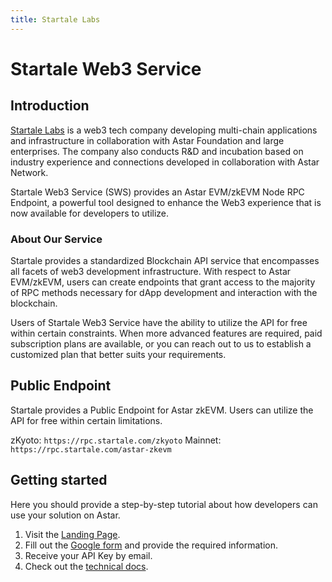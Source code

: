 ```yaml
---
title: Startale Labs
---
```


# Startale Web3 Service

## Introduction

[Startale Labs](https://sws.startale.com) is a web3 tech company developing multi-chain applications and infrastructure in collaboration with Astar Foundation and large enterprises. The company also conducts R&D and incubation based on industry experience and connections developed in collaboration with Astar Network.

Startale Web3 Service (SWS) provides an Astar EVM/zkEVM Node RPC Endpoint, a powerful tool designed to enhance the Web3 experience that is now available for developers to utilize.

### About Our Service

Startale provides a standardized Blockchain API service that encompasses all facets of web3 development infrastructure. With respect to Astar EVM/zkEVM, users can create endpoints that grant access to the majority of RPC methods necessary for dApp development and interaction with the blockchain.

Users of Startale Web3 Service have the ability to utilize the API for free within certain constraints. When more advanced features are required, paid subscription plans are available, or you can reach out to us to establish a customized plan that better suits your requirements.

## Public Endpoint

Startale provides a Public Endpoint for Astar zkEVM. Users can utilize the API for free within certain limitations.

zKyoto: `https://rpc.startale.com/zkyoto`
Mainnet: `https://rpc.startale.com/astar-zkevm`

## Getting started

Here you should provide a step-by-step tutorial about how developers can use your solution on Astar.

1. Visit the [Landing Page](https://sws.startale.com).
2. Fill out the [Google form](https://forms.gle/7bfjxj1qpEW8gFxk7) and provide the required information.
3. Receive your API Key by email.
4. Check out the [technical docs](https://docs.startale.com/docs).
